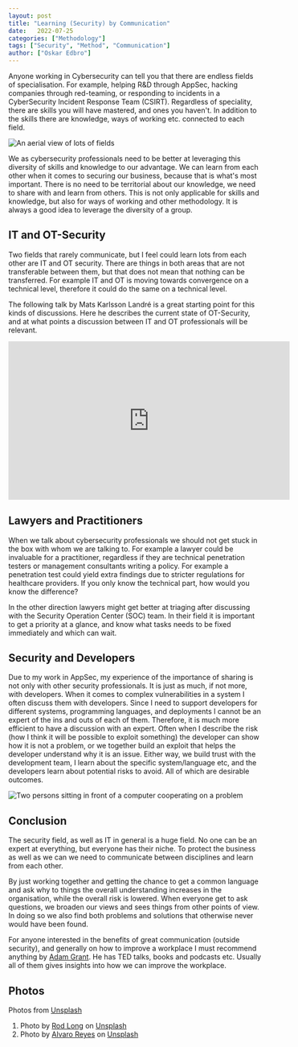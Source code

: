 ```yaml
---
layout: post
title: "Learning (Security) by Communication"
date:   2022-07-25
categories: ["Methodology"]
tags: ["Security", "Method", "Communication"]
author: ["Oskar Edbro"]
---
```


Anyone working in Cybersecurity can tell you that there are endless fields of specialisation. For example, helping R&D through AppSec, hacking companies through red-teaming, or responding to incidents in a CyberSecurity Incident Response Team (CSIRT). Regardless of speciality, there are skills you will have mastered, and ones you haven't.  In addition to the skills there are knowledge, ways of working etc. connected to each field. 

![An aerial view of lots of fields]({{site.url}}/assets/2022/Cross-Diciplin-Communication/Cross-Diciplin-Fields.jpg)


We as cybersecurity professionals need to be better at leveraging this diversity of skills and knowledge to our advantage.  We can learn from each other when it comes to securing our business, because that is what's most important. There is no need to be territorial about our knowledge, we need to share with and learn from others. This is not only applicable for skills and knowledge, but also for ways of working and other methodology. It is always a good idea to leverage the diversity of a group.


## IT and OT-Security
Two fields that rarely communicate, but I feel could learn lots from each other are IT and OT security.  There are things in both areas that are not transferable between them, but that does not mean that nothing can be transferred. For example IT and OT is moving towards convergence on a technical level, therefore it could do the same on a technical level. 

The following talk by Mats Karlsson Landré is a great starting point for this kinds of discussions. Here he describes the current state of OT-Security, and at what points a discussion between IT and OT professionals will be relevant.  

<iframe width="560" height="315" src="https://www.youtube-nocookie.com/embed/prPuf6h16x0" title="YouTube video player" frameborder="0" allow="accelerometer; autoplay; clipboard-write; encrypted-media; gyroscope; picture-in-picture" allowfullscreen></iframe>

## Lawyers and Practitioners
When we talk about cybersecurity professionals we should not get stuck in the box with whom we are talking to. For example a lawyer could be invaluable for a practitioner, regardless if they are technical penetration testers or management consultants writing a policy. For example a penetration test could yield extra findings due to stricter regulations for healthcare providers. If you only know the technical part, how would you know the difference? 

In the other direction lawyers might get better at triaging after discussing with the Security Operation Center (SOC) team. In their field it is important to get a priority at a glance, and know what tasks needs to be fixed immediately and which can wait. 

## Security and Developers
Due to my work in AppSec, my experience of the importance of sharing is not only with other security professionals. It is just as much, if not more, with developers. When it comes to complex vulnerabilities in a system I often discuss them with developers. Since I need to support developers for different systems, programming languages, and deployments I cannot be an expert of the ins and outs of each of them. Therefore, it is much more efficient to have a discussion with an expert. Often when I describe the risk (how I think it will be possible to exploit something) the developer can show how it is not a problem, or we together build an exploit that helps the developer understand why it is an issue. Either way, we build trust with the development team, I learn about the specific system/language etc, and the developers learn about potential risks to avoid. All of which are desirable outcomes. 

![Two persons sitting in front of a computer cooperating on a problem]({{site.url}}/assets/2022/Cross-Diciplin-Communication/Cross-Diciplin-Pair-Programming.jpg)

## Conclusion
The security field, as well as IT in general is a huge field. No one can be an expert at everything, but everyone has their niche. To protect the business as well as we can we need to communicate between disciplines and learn from each other. 

By just working together and getting the chance to get a common language and ask why to things the overall understanding increases in the organisation, while the overall risk is lowered.  When everyone get to ask questions, we broaden our views and sees things from other points of view. In doing so we also find both problems and solutions that otherwise never would have been found. 

For anyone interested in the benefits of great communication (outside security), and generally on how to improve a workplace I must recommend anything by [Adam Grant](https://adamgrant.net/). He has TED talks, books and podcasts etc. Usually all of them gives insights into how we can improve the workplace. 


## Photos
Photos from [Unsplash](https://unsplash.com/)
1. Photo by [Rod Long](https://unsplash.com/@rodlong?utm_source=unsplash&utm_medium=referral&utm_content=creditCopyText) on [Unsplash](https://unsplash.com/s/photos/aerial-fields?utm_source=unsplash&utm_medium=referral&utm_content=creditCopyText)
2. Photo by [Alvaro Reyes](https://unsplash.com/@alvarordesign?utm_source=unsplash&utm_medium=referral&utm_content=creditCopyText) on [Unsplash](https://unsplash.com/s/photos/pair-programming?utm_source=unsplash&utm_medium=referral&utm_content=creditCopyText)
